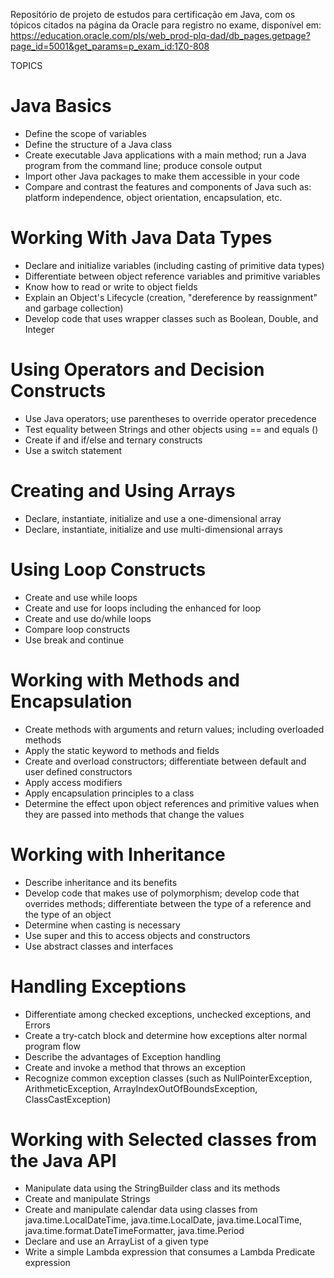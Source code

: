 Repositório de projeto de estudos para certificação em Java, com os tópicos citados na página da Oracle para registro no exame, disponível em: https://education.oracle.com/pls/web_prod-plq-dad/db_pages.getpage?page_id=5001&get_params=p_exam_id:1Z0-808

TOPICS

# Java Basics 

*  Define the scope of variables 
*  Define the structure of a Java class
*  Create executable Java applications with a main method; run a Java program from the command line; produce console output
*  Import other Java packages to make them accessible in your code
*  Compare and contrast the features and components of Java such as: platform independence, object orientation, encapsulation, etc.


# Working With Java Data Types 

*  Declare and initialize variables (including casting of primitive data types)
*  Differentiate between object reference variables and primitive variables
*  Know how to read or write to object fields
*  Explain an Object's Lifecycle (creation, "dereference by reassignment" and garbage collection)
*  Develop code that uses wrapper classes such as Boolean, Double, and Integer  


# Using Operators and Decision Constructs 

*  Use Java operators; use parentheses to override operator precedence
*  Test equality between Strings and other objects using == and equals ()
*  Create if and if/else and ternary constructs 
*  Use a switch statement 


# Creating and Using Arrays 

*  Declare, instantiate, initialize and use a one-dimensional array
*  Declare, instantiate, initialize and use multi-dimensional arrays


# Using Loop Constructs 

*  Create and use while loops
*  Create and use for loops including the enhanced for loop
*  Create and use do/while loops
*  Compare loop constructs
*  Use break and continue  


# Working with Methods and Encapsulation 

*  Create methods with arguments and return values; including overloaded methods
*  Apply the static keyword to methods and fields  
*  Create and overload constructors; differentiate between default and user defined constructors
*  Apply access modifiers
*  Apply encapsulation principles to a class
*  Determine the effect upon object references and primitive values when they are passed  into methods that change the values


# Working with Inheritance 

*  Describe inheritance and its benefits
*  Develop code that makes use of polymorphism; develop code that overrides methods;  differentiate between the type of a reference and the type of an object
*  Determine when casting is necessary
*  Use super and this to access objects and constructors
*  Use abstract classes and interfaces


# Handling Exceptions 

*  Differentiate among checked exceptions, unchecked exceptions, and Errors
*  Create a try-catch block and determine how exceptions alter normal program flow
*  Describe the advantages of Exception handling 
*  Create and invoke a method that throws an exception
*  Recognize common exception classes (such as NullPointerException, ArithmeticException, ArrayIndexOutOfBoundsException, ClassCastException)


# Working with Selected classes from the Java API 

*  Manipulate data using the StringBuilder class and its methods
*  Create and manipulate Strings
*  Create and manipulate calendar data using classes from java.time.LocalDateTime,  java.time.LocalDate, java.time.LocalTime, java.time.format.DateTimeFormatter, java.time.Period
*  Declare and use an ArrayList of a given type 
*  Write a simple Lambda expression that consumes a Lambda Predicate expression